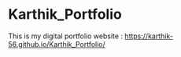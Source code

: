 # Karthik_Portfolio
This is my digital portfolio website : https://karthik-56.github.io/Karthik_Portfolio/
